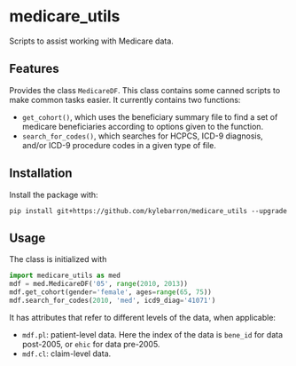 # medicare_utils

<!-- [![image](https://img.shields.io/pypi/v/medicare_utils.svg)](https://pypi.python.org/pypi/medicare_utils) -->

<!-- [![image](https://img.shields.io/travis/kylebarron/medicare_utils.svg)](https://travis-ci.org/kylebarron/medicare_utils) -->

<!-- [![Documentation Status](https://readthedocs.org/projects/medicare-utils/badge/?version=latest)](https://medicare-utils.readthedocs.io/en/latest/?badge=latest) -->

Scripts to assist working with Medicare data.

<!-- -   Free software: MIT license -->
<!-- -   Documentation: <https://medicare-utils.readthedocs.io>. -->

## Features

Provides the class `MedicareDF`. This class contains some canned scripts to make common tasks easier. It currently contains two functions:
- `get_cohort()`, which uses the beneficiary summary file to find a set of medicare beneficiaries according to options given to the function.
- `search_for_codes()`, which searches for HCPCS, ICD-9 diagnosis, and/or ICD-9 procedure codes in a given type of file.

## Installation

Install the package with:
```
pip install git+https://github.com/kylebarron/medicare_utils --upgrade
```

## Usage

The class is initialized with
```py
import medicare_utils as med
mdf = med.MedicareDF('05', range(2010, 2013))
mdf.get_cohort(gender='female', ages=range(65, 75))
mdf.search_for_codes(2010, 'med', icd9_diag='41071')
```

It has attributes that refer to different levels of the data, when applicable:
- `mdf.pl`: patient-level data. Here the index of the data is `bene_id` for data post-2005, or `ehic` for data pre-2005.
- `mdf.cl`: claim-level data.

